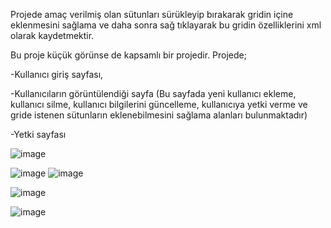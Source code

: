 Projede amaç verilmiş olan sütunları sürükleyip bırakarak gridin içine eklenmesini sağlama ve daha sonra sağ tıklayarak bu gridin özelliklerini  xml olarak kaydetmektir.

Bu proje küçük görünse de kapsamlı bir projedir. Projede;

-Kullanıcı giriş sayfası,

-Kullanıcıların görüntülendiği sayfa (Bu sayfada yeni kullanıcı ekleme, kullanıcı silme, kullanıcı bilgilerini güncelleme, kullanıcıya yetki verme ve gride istenen sütunların eklenebilmesini sağlama alanları bulunmaktadır)

-Yetki sayfası

![image](https://github.com/hazalzengin/WebXMLGrid/assets/141309108/03290023-cdd4-4269-bec0-ee87934757fb)

![image](https://github.com/hazalzengin/WebXMLGrid/assets/141309108/0cbf7a5a-7126-461a-9097-a0705fe563d4)
![image](https://github.com/hazalzengin/WebXMLGrid/assets/141309108/4be5d3f6-14d0-4c83-ae73-9baad93956ee)

![image](https://github.com/hazalzengin/WebXMLGrid/assets/141309108/553b2830-6106-4166-b1de-b5b9ad71611b)


![image](https://github.com/hazalzengin/WebXMLGrid/assets/141309108/fdb319a9-f659-46a6-8410-cb7d84614208)
